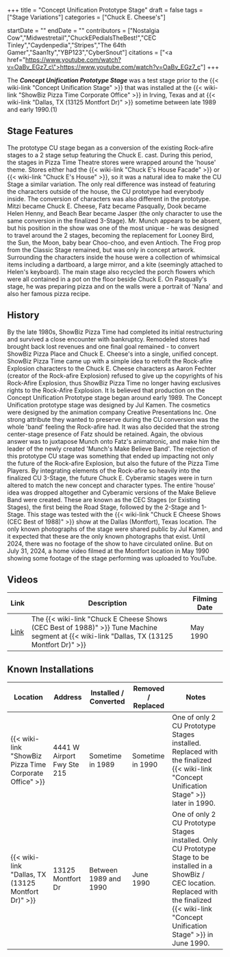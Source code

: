 +++
title = "Concept Unification Prototype Stage"
draft = false
tags = ["Stage Variations"]
categories = ["Chuck E. Cheese's"]


startDate = ""
endDate = ""
contributors = ["Nostalgia Cow","Midwestretail","ChuckEPediaIsTheBest!","CEC Tinley","Caydenpedia","Stripes","The 64th Gamer","Saan1ty","YBP123","CyberSnout"]
citations = ["<a href=\"https://www.youtube.com/watch?v=OaBv_EGz7_c\">https://www.youtube.com/watch?v=OaBv_EGz7_c</a>"]
+++

The ***Concept Unification Prototype Stage*** was a test stage prior to the {{< wiki-link "Concept Unification Stage" >}} that was installed at the {{< wiki-link "ShowBiz Pizza Time Corporate Office" >}} in Irving, Texas and at {{< wiki-link "Dallas, TX (13125 Montfort Dr)" >}} sometime between late 1989 and early 1990.(1)

## Stage Features

The prototype CU stage began as a conversion of the existing Rock-afire stages to a 2 stage setup featuring the Chuck E. cast. During this period, the stages in Pizza Time Theatre stores were wrapped around the 'house' theme. Stores either had the {{< wiki-link "Chuck E's House Facade" >}} or {{< wiki-link "Chuck E's House" >}}, so it was a natural idea to make the CU Stage a similar variation. The only real difference was instead of featuring the characters outside of the house, the CU prototype had everybody inside. The conversion of characters was also different in the prototype. Mitzi became Chuck E. Cheese, Fatz became Pasqually, Dook became Helen Henny, and Beach Bear became Jasper (the only character to use the same conversion in the finalized 3-Stage). Mr. Munch appears to be absent, but his position in the show was one of the most unique - he was designed to travel around the 2 stages, becoming the replacement for Looney Bird, the Sun, the Moon, baby bear Choo-choo, and even Antioch. The Frog prop from the Classic Stage remained, but was only in concept artwork. Surrounding the characters inside the house were a collection of whimsical items including a dartboard, a large mirror, and a kite (seemingly attached to Helen's keyboard). The main stage also recycled the porch flowers which were all contained in a pot on the floor beside Chuck E. On Pasqually's stage, he was preparing pizza and on the walls were a portrait of 'Nana' and also her famous pizza recipe.

## History

By the late 1980s, ShowBiz Pizza Time had completed its initial restructuring and survived a close encounter with bankruptcy. Remodeled stores had brought back lost revenues and one final goal remained - to convert ShowBiz Pizza Place and Chuck E. Cheese's into a single, unified concept. ShowBiz Pizza Time came up with a simple idea to retrofit the Rock-afire Explosion characters to the Chuck E. Cheese characters as Aaron Fechter (creator of the Rock-afire Explosion) refused to give up the copyrights of his Rock-Afire Explosion, thus ShowBiz Pizza Time no longer having exclusives rights to the Rock-Afire Explosion. It Is believed that production on the Concept Unification Prototype stage began around early 1989. The Concept Unification prototype stage was designed by Jul Kamen. The cosmetics were designed by the animation company Creative Presentations Inc. One strong attribute they wanted to preserve during the CU conversion was the whole 'band' feeling the Rock-afire had. It was also decided that the strong center-stage presence of Fatz should be retained. Again, the obvious answer was to juxtapose Munch onto Fatz's animatronic, and make him the leader of the newly created 'Munch's Make Believe Band'. The rejection of this prototype CU stage was something that ended up impacting not only the future of the Rock-afire Explosion, but also the future of the Pizza Time Players. By integrating elements of the Rock-afire so heavily into the finalized CU 3-Stage, the future Chuck E. Cyberamic stages were in turn altered to match the new concept and character types. The entire 'house' idea was dropped altogether and Cyberamic versions of the Make Believe Band were created. These are known as the CEC Stages (or Existing Stages), the first being the Road Stage, followed by the 2-Stage and 1-Stage. This stage was tested with the {{< wiki-link "Chuck E Cheese Shows (CEC Best of 1988)" >}} show at the Dallas (Montfort), Texas location. The only known photographs of the stage were shared public by Jul Kamen, and it expected that these are the only known photographs that exist. Until 2024, there was no footage of the show to have circulated online. But on July 31, 2024, a home video filmed at the Montfort location in May 1990 showing some footage of the stage performing was uploaded to YouTube.

## Videos

| Link                                 | Description                                                                                                                                            | Filming Date |
|--------------------------------------|--------------------------------------------------------------------------------------------------------------------------------------------------------|--------------|
| [Link](https://youtu.be/xjLkLZNxlQk) | The {{< wiki-link "Chuck E Cheese Shows (CEC Best of 1988)" >}} Tune Machine segment at {{< wiki-link "Dallas, TX (13125 Montfort Dr)" >}} | May 1990     |

## Known Installations

| Location                                                      | Address                    | Installed / Converted | Removed / Replaced | Notes                                                                                                                                                                                                           |
|---------------------------------------------------------------|----------------------------|-----------------------|--------------------|-----------------------------------------------------------------------------------------------------------------------------------------------------------------------------------------------------------------|
| {{< wiki-link "ShowBiz Pizza Time Corporate Office" >}} | 4441 W Airport Fwy Ste 215 | Sometime in 1989      | Sometime in 1990   | One of only 2 CU Prototype Stages installed. Replaced with the finalized {{< wiki-link "Concept Unification Stage" >}} later in 1990.                                                                     |
| {{< wiki-link "Dallas, TX (13125 Montfort Dr)" >}}      | 13125 Montfort Dr          | Between 1989 and 1990 | June 1990          | One of only 2 CU Prototype Stages installed. Only CU Prototype Stage to be installed in a ShowBiz / CEC location. Replaced with the finalized {{< wiki-link "Concept Unification Stage" >}} in June 1990. |